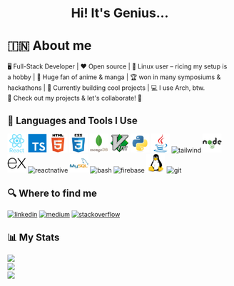 
<div align="center">

# Hi! It's Genius...

</div>

<h1>🇮🇳 About me</h1>
🖥️ Full-Stack Developer | ❤️ Open source | 🐧 Linux user – ricing my setup is a hobby | 🎌 Huge fan of anime & manga | 🏆 won in many symposiums & hackathons |  📱 Currently building cool projects | 💻 I use Arch, btw.<br>🔗 Check out my projects & let's collaborate! 🚀<br>

<h2>🚀 Languages and Tools I Use</h2>
<p>
<img src="https://raw.githubusercontent.com/devicons/devicon/master/icons/react/react-original-wordmark.svg" alt="react" width="42" height="42" />
<img src="https://raw.githubusercontent.com/devicons/devicon/master/icons/typescript/typescript-original.svg" alt="typescript" width="42" height="42" />
<img src="https://raw.githubusercontent.com/devicons/devicon/master/icons/html5/html5-original-wordmark.svg" alt="html5" width="42" height="42" />
<img src="https://raw.githubusercontent.com/devicons/devicon/master/icons/css3/css3-original-wordmark.svg" alt="css3" width="42" height="42" />
<img src="https://raw.githubusercontent.com/devicons/devicon/master/icons/mongodb/mongodb-original-wordmark.svg" alt="mongodb" width="42" height="42" />
<img src="https://raw.githubusercontent.com/devicons/devicon/master/icons/vim/vim-original.svg" alt="typescript" width="42" height="42" />
<img src="https://raw.githubusercontent.com/devicons/devicon/master/icons/python/python-original.svg" alt="python" width="42" height="42" />
<img src="https://raw.githubusercontent.com/devicons/devicon/master/icons/java/java-original.svg" alt="java" width="42" height="42" />
<img src="https://www.vectorlogo.zone/logos/tailwindcss/tailwindcss-icon.svg" alt="tailwind" width="42" height="42" />
<img src="https://raw.githubusercontent.com/devicons/devicon/master/icons/nodejs/nodejs-original-wordmark.svg" alt="nodejs" width="42" height="42" />
<img src="https://raw.githubusercontent.com/devicons/devicon/master/icons/express/express-original.svg" alt="express" width="42" height="42" />
<img src="https://reactnative.dev/img/header_logo.svg" alt="reactnative" width="42" height="42" />
<img src="https://raw.githubusercontent.com/devicons/devicon/master/icons/mysql/mysql-original-wordmark.svg" alt="mysql" width="42" height="42" />
<img src="https://www.vectorlogo.zone/logos/gnu_bash/gnu_bash-icon.svg" alt="bash" width="42" height="42" />
<img src="https://www.vectorlogo.zone/logos/firebase/firebase-icon.svg" alt="firebase" width="42" height="42" />
<img src="https://raw.githubusercontent.com/devicons/devicon/master/icons/linux/linux-original.svg" alt="linux" width="42" height="42" />
<img src="https://www.vectorlogo.zone/logos/git-scm/git-scm-icon.svg" alt="git" width="42" height="42" />

</p>
<h2>🔍 Where to find me</h2>
<p><a target="_blank" href="https://www.linkedin.com/in/genius-joelraj-044bab26a" style="display: inline-block;"><img src="https://img.shields.io/badge/linkedin-logo?style=for-the-badge&logo=linkedin&logoColor=white&color=%230a77b6" alt="linkedin" /></a>
<a target="_blank" href="medium.com/@geniusjoelraj" style="display: inline-block;"><img src="https://img.shields.io/badge/medium-logo?style=for-the-badge&logo=medium&logoColor=white&color=black" alt="medium" /></a>
<a target="_blank" href="https://stackoverflow.com/users/21682515" style="display: inline-block;"><img src="https://img.shields.io/badge/stackoverflow-logo?style=for-the-badge&logo=stackoverflow&logoColor=white&color=%23cc0000" alt="stackoverflow" /></a></p>


<h2>📊 My Stats</h2>

![](https://github-readme-stats.vercel.app/api?username=geniusjoelraj&theme=catppuccin_mocha&hide_border=false&include_all_commits=true&count_private=false)<br/>
![](https://nirzak-streak-stats.vercel.app/?user=geniusjoelraj&theme=catppuccin_mocha&hide_border=false)<br/>
![](https://github-readme-stats.vercel.app/api/top-langs/?username=geniusjoelraj&theme=catppuccin_mocha&hide_border=false&include_all_commits=true&count_private=false&layout=compact)
